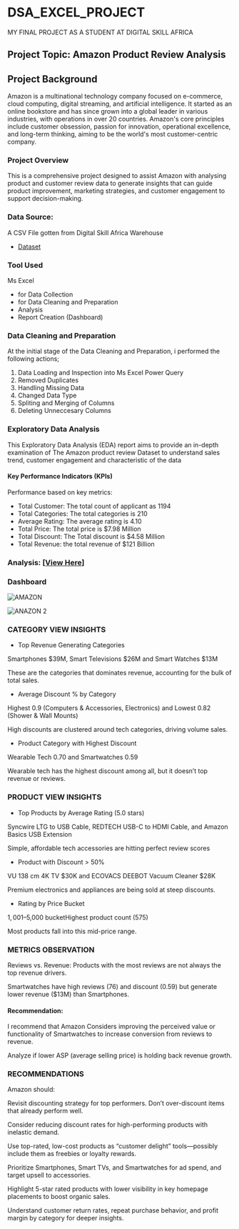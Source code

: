 # DSA_EXCEL_PROJECT

MY FINAL PROJECT AS A STUDENT AT DIGITAL SKILL AFRICA


## Project Topic: Amazon Product Review Analysis

## Project Background
Amazon is a multinational technology company focused on e-commerce, cloud computing, digital streaming, and artificial intelligence. It started as an online bookstore and has since grown into a global leader in various industries, with operations in over 20 countries. Amazon's core principles include customer obsession, passion for innovation, operational excellence, and long-term thinking, aiming to be the world's most customer-centric company.

### Project Overview
This is a comprehensive project designed to assist Amazon with analysing product and customer review data to generate insights that can guide product improvement, marketing strategies, and customer engagement to support decision-making.

### Data Source:
A CSV File gotten from Digital Skill Africa Warehouse
- <a href="https://github.com/Hidaayah-7/DSA-_EXCEL_PROJECT/blob/main/Amazon%20case%20study.xlsx">Dataset</a>

### Tool Used
Ms Excel 
- for Data Collection 
- for Data Cleaning and Preparation
- Analysis
- Report Creation (Dashboard)

### Data Cleaning and Preparation
At the initial stage of the Data Cleaning and Preparation, i performed the following actions;
1. Data Loading and Inspection into Ms Excel Power Query
2. Removed Duplicates
3. Handling Missing Data
4. Changed Data Type
5. Spliting and Merging of Columns
6. Deleting Unneccesary Columns

 ### Exploratory Data Analysis
   This Exploratory Data Analysis (EDA) report aims to provide an in-depth examination of The Amazon product review Dataset to understand sales trend, customer engagement and characteristic of the data
   
#### Key Performance Indicators (KPIs)

Performance based on key metrics:
-	Total Customer: The total count of applicant as 1194
-	Total Categories: The total categories is 210
-	Average Rating: The average rating is 4.10
-	Total Price:  The total price is $7.98 Million  
-	Total Discount: The Total discount is $4.58 Million 
-	Total Revenue: the total revenue of $121 Billion

### Analysis:  <a href="https://github.com/Hidaayah-7/DSA-_EXCEL_PROJECT/blob/main/Amazon%20case%20study.xlsx">[View Here]</a>


### Dashboard

![AMAZON](https://github.com/user-attachments/assets/f2c1ece1-4d1c-4f9a-88d5-b15c6b2c06f0)


![ANAZON 2](https://github.com/user-attachments/assets/832348d0-36e3-4abd-8a11-38a23d6e0e69)


### CATEGORY VIEW INSIGHTS

- Top Revenue Generating Categories

Smartphones $39M, Smart Televisions $26M and Smart Watches $13M

These are the categories that dominates revenue, accounting for the bulk of total sales.


- Average Discount % by Category

Highest 0.9 (Computers & Accessories, Electronics) and Lowest 0.82 (Shower & Wall Mounts)

High discounts are clustered around tech categories, driving volume sales.


- Product Category with Highest Discount

Wearable Tech 0.70 and Smartwatches 0.59

Wearable tech has the highest discount among all, but it doesn’t top revenue or reviews.


### PRODUCT VIEW INSIGHTS

- Top Products by Average Rating (5.0 stars)

Syncwire LTG to USB Cable, REDTECH USB-C to HDMI Cable, and Amazon Basics USB Extension

Simple, affordable tech accessories are hitting perfect review scores


- Product with Discount > 50%

VU 138 cm 4K TV $30K and ECOVACS DEEBOT Vacuum Cleaner $28K

Premium electronics and appliances are being sold at steep discounts.


- Rating by Price Bucket

$1,001–$5,000 bucketHighest product count (575)

 Most products fall into this mid-price range.


### METRICS OBSERVATION

Reviews vs. Revenue: Products with the most reviews are not always the top revenue drivers.

Smartwatches have high reviews (76) and discount (0.59) but generate lower revenue ($13M) than Smartphones.


 #### Recommendation:

 I recommend that Amazon Considers improving the perceived value or functionality of Smartwatches to increase conversion from reviews to revenue.

Analyze if lower ASP (average selling price) is holding back revenue growth.


### RECOMMENDATIONS

Amazon should:

Revisit discounting strategy for top performers. Don’t over-discount items that already perform well.

Consider reducing discount rates for high-performing products with inelastic demand.

Use top-rated, low-cost products as “customer delight” tools—possibly include them as freebies or loyalty rewards.

Prioritize Smartphones, Smart TVs, and Smartwatches for ad spend, and target upsell to accessories.

Highlight 5-star rated products with lower visibility in key homepage placements to boost organic sales.

Understand customer return rates, repeat purchase behavior, and profit margin by category for deeper insights.



